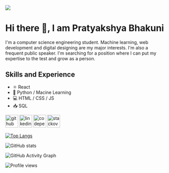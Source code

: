 ![](https://github.com/Pratyakshya/banner-image/blob/main/github%20banner.png)

# Hi there 👋, I am Pratyakshya Bhakuni
I'm a computer science engineering student. Machine learning, web development and digital designing are my major interests. I'm also a frequent public speaker. I'm searching for a position where I can put my expertise to the test and grow as a person.
## Skills and Experience
* ⚛️ React
* 🤖 Python / Macine Learning
* 💻 HTML / CSS / JS
* 📥 SQL



[<img src='https://cdn.jsdelivr.net/npm/simple-icons@3.0.1/icons/github.svg' alt='github' height='40'>](https://github.com/Pratyakshya)  [<img src='https://cdn.jsdelivr.net/npm/simple-icons@3.0.1/icons/linkedin.svg' alt='linkedin' height='40'>](https://www.linkedin.com/in/https://www.linkedin.com/in/pratyakshya-bhakuni//)  [<img src='https://cdn.jsdelivr.net/npm/simple-icons@3.0.1/icons/codepen.svg' alt='codepen' height='40'>](https://codepen.io/https://codepen.io/pratyakshya)  [<img src='https://cdn.jsdelivr.net/npm/simple-icons@3.0.1/icons/stackoverflow.svg' alt='stackoverflow' height='40'>](https://stackoverflow.com/users/https://stackoverflow.com/users/14316883/pratyakshya)  

[![Top Langs](https://github-readme-stats.vercel.app/api/top-langs/?username=Pratyakshya)](https://github.com/anuraghazra/github-readme-stats)

![GitHub stats](https://github-readme-stats.vercel.app/api?username=Pratyakshya&show_icons=true)  

![GitHub Activity Graph](https://activity-graph.herokuapp.com/graph?username=Pratyakshya)  

![Profile views](https://gpvc.arturio.dev/Pratyakshya)  
